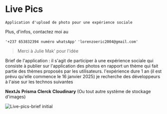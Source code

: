 # Live Pics

``` Application d'upload de photo pour une expérience sociale ```

Plus, d'infos, contactez moi au 

```'+237 653832394 numéro whatsApp'```
```'lorenzoeric2004@gmail.com'```

> Merci à Julie Mak' pour l'idée

Brief de l'application :
il s'agit de participer à une expérience sociale qui consiste à publier sur l'application des photos en rapport un thème qui fait partie des thèmes proposés par les utilisateurs. l'expérience dure 1 an (il est prévu qu'elle commence le 16 janvier 2025) je recherche des développeurs à l'aise sur les technos suivantes 

**NextJs**
**Prisma**
**Clerck**
**Cloudinary** (Ou tout autre système de stockage d'images)


![Live-pics-brief initial](https://github.com/user-attachments/assets/e0ebd270-4393-457f-b1fb-a82e32a40321)
